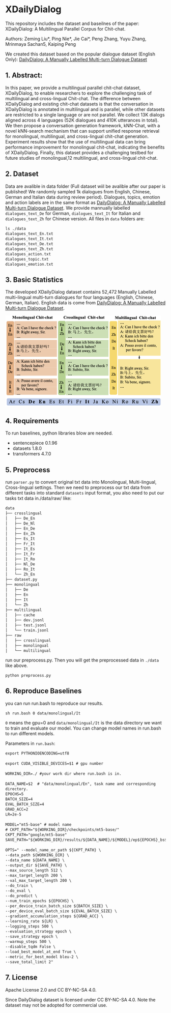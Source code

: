 # XDailyDialog

This repository includes the dataset and baseilnes of the paper: XDailyDialog: A Multilingual Parallel Corpus for Chit-chat. 

Authors: Zeming Liu*, Ping Nie*, Jie Cai*, Peng Zhang, Yuyu Zhang, Mrinmaya Sachan5, Kaiping Peng


We created this dataset based on the popular dialogue dataset (English Only): [DailyDialog: A Manually Labelled Multi-turn Dialogue Dataset](https://arxiv.org/pdf/1710.03957.pdf)
## 1. Abstract:

In this paper, we provide a multilingual parallel chit-chat dataset, XDailyDialog, to enable researchers to explore the challenging task of multilingual and cross-lingual Chit-chat. The difference between XDailyDialog and existing chit-chat datasets is that the conversation in XDailyDialog is annotated in multilingual and is parallel, while other datasets are restricted to a single language or are not parallel. We collect 13K dialogs aligned across 4 languages (52K dialogues and 410K utterances in total). We then propose a conversation generation framework, kNN-Chat, with a novel kNN-search mechanism that can support unified response retrieval for monolingual, multilingual, and cross-lingual chit-chat generation. Experiment results show that the use of multilingual data can bring performance improvement for monolingual chit-chat, indicating the benefits of XDailyDialog. Finally, this dataset provides a challenging testbed for future studies of monolingual,12
multilingual, and cross-lingual chit-chat.

## 2. Dataset

Data are avalible in data folder (Full dataset wiil be avalible after our paper is published! We randomly sampled 1k dialogues from English, Chinese, German and Italian data during review period). Dialogues, topics, emotion and action labels are in the same format as [DailyDialog: A Manually Labelled Multi-turn Dialogue Dataset](https://arxiv.org/pdf/1710.03957.pdf). We provide mannually labelled `dialogues_text_De` for German, `dialogues_text_It` for Italian and `dialogues_text_Zh` for Chinese version.  All files in `data` folders are:
```
ls ./data
dialogues_text_En.txt
dialogues_text_It.txt
dialogues_text_De.txt
dialogues_text_Zh.txt
dialogues_action.txt
dialogues_topic.txt
dialogues_emotion.txt
```

## 3. Basic Statistics

The developed XDailyDialog dataset contains 52,472 Manually Labelled multi-lingual multi-turn dialogues for four languages (English, Chinese, German, Italian). English data is come from [DailyDialog: A Manually Labelled Multi-turn Dialogue Dataset](https://arxiv.org/pdf/1710.03957.pdf). 

![](./figs/fig11.png)

## 4. Requirements
To run baselines, python libraries blow are needed.
- sentencepiece           0.1.96
- datasets                1.8.0
- transformers            4.7.0

## 5. Preprocess
run `parser.py` to convert original txt data into Monolingual, Multi-lingual, Cross-lingual settings. Then we need to preprocess our txt data from different tasks into standard `datasets` input format, you also need to put our tasks txt data in./data/raw/ like:
```
data
├── crosslingual
│   ├── De_En
│   ├── De_Nl
│   ├── En_De
│   ├── En_Zh
│   ├── Es_It
│   ├── Fr_It
│   ├── It_Es
│   ├── It_Fr
│   ├── It_Ro
│   ├── Nl_De
│   ├── Ro_It
│   └── Zh_En
├── dataset.py
├── monolingual
│   ├── De
│   ├── En
│   ├── It
│   └── Zh
├── multilingual
│   ├── cache
│   ├── dev.jsonl
│   ├── test.jsonl
│   └── train.jsonl
├── raw
│   ├── crosslingual
│   ├── monolingual
│   └── multilingual
```

run our preprocess.py. Then you will get the preprocessed data in `./data` like above.

```
python preprocess.py
``` 

## 6. Reproduce Baselines

you can run run.bash to reproduce our results.

```
sh run.bash 0 data/monolingual/It
```

`0` means the gpu=0 and `data/monolingual/It` is the data directory we want to train and evaluate our model. You can change model names in run.bash to run different models. 

Parameters in `run.bash`:
```
export PYTHONIOENCODING=utf8

export CUDA_VISIBLE_DEVICES=$1 # gpu number

WORKING_DIR=./ #your work dir where run.bash is in. 

DATA_NAME=$2  # "data/monolingual/En", task name and corresponding directory. 
EPOCHS=5
BATCH_SIZE=4
EVAL_BATCH_SIZE=4
GRAD_ACC=2
LR=2e-5

MODEL="mt5-base" # model name 
# CKPT_PATH="${WORKING_DIR}/checkpoints/mt5-base/"
CKPT_PATH="google/mt5-base"
SAVE_PATH="${WORKING_DIR}/results/${DATA_NAME}/${MODEL}/ep${EPOCHS}_bs${BATCH_SIZE}_lr${LR}_G${GRAD_ACC}"

OPTS=" --model_name_or_path ${CKPT_PATH} \
--data_path ${WORKING_DIR} \
--data_name ${DATA_NAME} \
--output_dir ${SAVE_PATH} \
--max_source_length 512 \
--max_target_length 200 \
--val_max_target_length 200 \
--do_train \
--do_eval \
--do_predict \
--num_train_epochs ${EPOCHS} \
--per_device_train_batch_size ${BATCH_SIZE} \
--per_device_eval_batch_size ${EVAL_BATCH_SIZE} \
--gradient_accumulation_steps ${GRAD_ACC} \
--learning_rate ${LR} \
--logging_steps 500 \
--evaluation_strategy epoch \
--save_strategy epoch \
--warmup_steps 500 \
--disable_tqdm False \
--load_best_model_at_end True \
--metric_for_best_model bleu-2 \
--save_total_limit 2"
```
## 7. License

Apache License 2.0 and CC BY-NC-SA 4.0.

Since DailyDialog dataset is licensed under CC BY-NC-SA 4.0. Note the dataset may not be adopted for commercial use.
